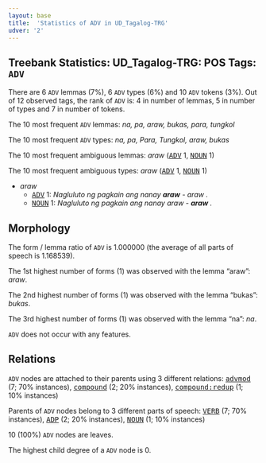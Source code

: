 ```yaml
---
layout: base
title:  'Statistics of ADV in UD_Tagalog-TRG'
udver: '2'
---
```


## Treebank Statistics: UD_Tagalog-TRG: POS Tags: `ADV`

There are 6 `ADV` lemmas (7%), 6 `ADV` types (6%) and 10 `ADV` tokens (3%).
Out of 12 observed tags, the rank of `ADV` is: 4 in number of lemmas, 5 in number of types and 7 in number of tokens.

The 10 most frequent `ADV` lemmas: <em>na, pa, araw, bukas, para, tungkol</em>

The 10 most frequent `ADV` types:  <em>na, pa, Para, Tungkol, araw, bukas</em>

The 10 most frequent ambiguous lemmas: <em>araw</em> (<tt><a href="tl_trg-pos-ADV.html">ADV</a></tt> 1, <tt><a href="tl_trg-pos-NOUN.html">NOUN</a></tt> 1)

The 10 most frequent ambiguous types:  <em>araw</em> (<tt><a href="tl_trg-pos-ADV.html">ADV</a></tt> 1, <tt><a href="tl_trg-pos-NOUN.html">NOUN</a></tt> 1)


* <em>araw</em>
  * <tt><a href="tl_trg-pos-ADV.html">ADV</a></tt> 1: <em>Nagluluto ng pagkain ang nanay <b>araw</b> - araw .</em>
  * <tt><a href="tl_trg-pos-NOUN.html">NOUN</a></tt> 1: <em>Nagluluto ng pagkain ang nanay araw - <b>araw</b> .</em>

## Morphology

The form / lemma ratio of `ADV` is 1.000000 (the average of all parts of speech is 1.168539).

The 1st highest number of forms (1) was observed with the lemma “araw”: <em>araw</em>.

The 2nd highest number of forms (1) was observed with the lemma “bukas”: <em>bukas</em>.

The 3rd highest number of forms (1) was observed with the lemma “na”: <em>na</em>.

`ADV` does not occur with any features.


## Relations

`ADV` nodes are attached to their parents using 3 different relations: <tt><a href="tl_trg-dep-advmod.html">advmod</a></tt> (7; 70% instances), <tt><a href="tl_trg-dep-compound.html">compound</a></tt> (2; 20% instances), <tt><a href="tl_trg-dep-compound-redup.html">compound:redup</a></tt> (1; 10% instances)

Parents of `ADV` nodes belong to 3 different parts of speech: <tt><a href="tl_trg-pos-VERB.html">VERB</a></tt> (7; 70% instances), <tt><a href="tl_trg-pos-ADP.html">ADP</a></tt> (2; 20% instances), <tt><a href="tl_trg-pos-NOUN.html">NOUN</a></tt> (1; 10% instances)

10 (100%) `ADV` nodes are leaves.

The highest child degree of a `ADV` node is 0.


